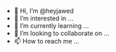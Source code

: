 - 👋 Hi, I’m @heyjawed
- 👀 I’m interested in ...
- 🌱 I’m currently learning ...
- 💞️ I’m looking to collaborate on ...
- 📫 How to reach me ...

<!---
heyjawed/heyjawed is a ✨ special ✨ repository because its `README.md` (this file) appears on your GitHub profile.
You can click the Preview link to take a look at your changes.
--->
